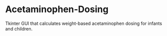 # Acetaminophen-Dosing

Tkinter GUI that calculates weight-based acetaminophen dosing for infants and children.
